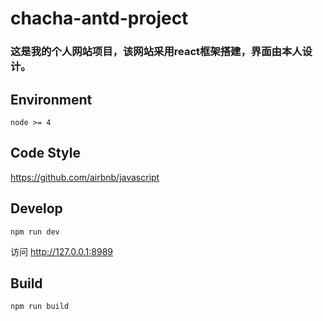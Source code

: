 # chacha-antd-project
### 这是我的个人网站项目，该网站采用react框架搭建，界面由本人设计。

## Environment

```
node >= 4
```

## Code Style

https://github.com/airbnb/javascript

## Develop

```
npm run dev
```

访问 http://127.0.0.1:8989 

## Build

```
npm run build
```
